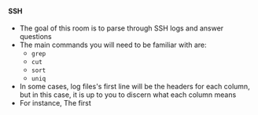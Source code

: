 #### SSH
* The goal of this room is to parse through SSH logs and answer questions
* The main commands you will need to be familiar with are:
	* `grep`
	* `cut`
	* `sort`
	* `uniq`
* In some cases, log files's first line will be the headers for each column, but in this case, it is up to you to discern what each column means
* For instance, The first 